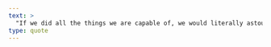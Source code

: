 ```yaml
---
text: >
  "If we did all the things we are capable of, we would literally astound ourselves." - Thomas Edison
type: quote
---
```

